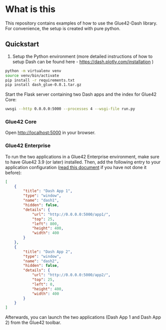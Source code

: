 # What is this

This repository contains examples of how to use the Glue42-Dash library. For convenience, the setup is created with pure python. 

## Quickstart

1. Setup the Python environment (more detailed instructions of how to setup Dash can be found here - https://dash.plotly.com/installation )

```sh
python -m virtualenv venv
source venv/bin/activate
pip install -r requirements.txt
pip install dash_glue-0.0.1.tar.gz
```

Start the Flask server containing two Dash apps and the index for Glue42 Core:

```sh
uwsgi --http 0.0.0.0:5000 --processes 4 --wsgi-file run.py
```

### Glue42 Core 

Open [http://localhost:5000](http://localhost:5000) in your browser.

### Glue42 Enterprise

To run the two applications in a Glue42 Enterprise environment, make sure to have Glue42 3.9 (or later) installed. Then, add the following entry to your application configuration ([read this document](https://docs.glue42.com/developers/configuration/application/index.html#application_configuration) if you have not done it before):

```json
[
    {
        "title": "Dash App 1",
        "type": "window",
        "name": "dash1",
        "hidden": false,
        "details": {
            "url": "http://0.0.0.0:5000/app1/",
            "top": 25,
            "left": 800,
            "height": 400,
            "width": 400
        }
    },
    {
        "title": "Dash App 2",
        "type": "window",
        "name": "dash2",
        "hidden": false,
        "details": {
            "url": "http://0.0.0.0:5000/app2/",
            "top": 25,
            "left": 0,
            "height": 400,
            "width": 400
        }
    }
]
```

Afterwards, you can launch the two applications (Dash App 1 and Dash App 2) from the Glue42 toolbar.

